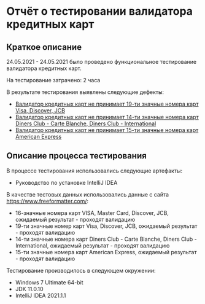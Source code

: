 # Отчёт о тестировании валидатора кредитных карт

## Краткое описание

24.05.2021 - 24.05.2021 было проведено функциональное тестирование валидатора кредитных карт.

На тестирование затрачено: 2 часа

В результате тестирования выявлены следующие дефекты:
* [Валидатор кредитных карт не принимает 19-ти значные номера карт Visa, Discover, JCB](https://github.com/sanyaminkin/java-1.1/issues/3)
* [Валидатор кредитных карт не принимает 14-ти значные номера карт Diners Club - Carte Blanche, Diners Club - International](https://github.com/sanyaminkin/java-1.1/issues/2)
* [Валидатор кредитных карт не принимает 15-ти значные номера карт American Express](https://github.com/sanyaminkin/java-1.1/issues/1)

## Описание процесса тестирования

В процессе тестирования использовались следующие артефакты:
* Руководство по установке IntelliJ IDEA






В качестве тестовых данных использовались данные с сайта https://www.freeformatter.com/:
* 16-значные номера карт VISA, Master Card, Discover, JCB, ожидаемый результат - проходят валидацию
* 19-ти значные номер карт Visa, Discover, JCB, ожидаемый результат - проходят валидацию
* 14-ти значные номера карт Diners Club - Carte Blanche, Diners Club - International, ожидаемый результат - проходят валидацию
* 15-ти значные номера карт American Express, ожидаемый результат - проходят валидацию

Тестирование производилось в следующем окружении:
* Windows 7 Ultimate 64-bit
* JDK 11.0.10
* IntelliJ IDEA 2021.1.1
